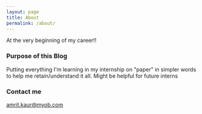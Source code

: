 ```yaml
---
layout: page
title: About
permalink: /about/
---
```


 At the very beginning of my career!!

### Purpose of this Blog

Putting everything I'm learning in my internship on "paper" in simpler words to help me retain/understand it all. Might be helpful for future interns  

### Contact me

[amrit.kaur@myob.com](mailto:amrit.kaur@myob.com)
